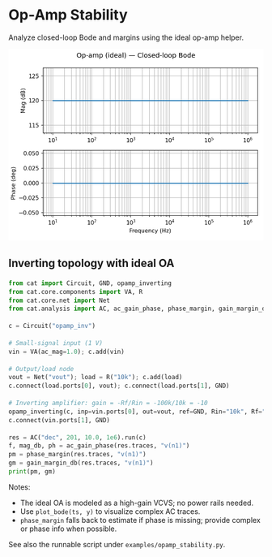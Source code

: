 # Op-Amp Stability

Analyze closed-loop Bode and margins using the ideal op-amp helper.

![Op-Amp Bode](assets/examples/opamp_bode.png)

## Inverting topology with ideal OA
```python
from cat import Circuit, GND, opamp_inverting
from cat.core.components import VA, R
from cat.core.net import Net
from cat.analysis import AC, ac_gain_phase, phase_margin, gain_margin_db

c = Circuit("opamp_inv")

# Small-signal input (1 V)
vin = VA(ac_mag=1.0); c.add(vin)

# Output/load node
vout = Net("vout"); load = R("10k"); c.add(load)
c.connect(load.ports[0], vout); c.connect(load.ports[1], GND)

# Inverting amplifier: gain = -Rf/Rin = -100k/10k = -10
opamp_inverting(c, inp=vin.ports[0], out=vout, ref=GND, Rin="10k", Rf="100k", gain=1e6)
c.connect(vin.ports[1], GND)

res = AC("dec", 201, 10.0, 1e6).run(c)
f, mag_db, ph = ac_gain_phase(res.traces, "v(n1)")
pm = phase_margin(res.traces, "v(n1)")
gm = gain_margin_db(res.traces, "v(n1)")
print(pm, gm)
```

Notes:
- The ideal OA is modeled as a high-gain VCVS; no power rails needed.
- Use `plot_bode(ts, y)` to visualize complex AC traces.
- `phase_margin` falls back to estimate if phase is missing; provide complex or phase info when possible.

See also the runnable script under `examples/opamp_stability.py`.
